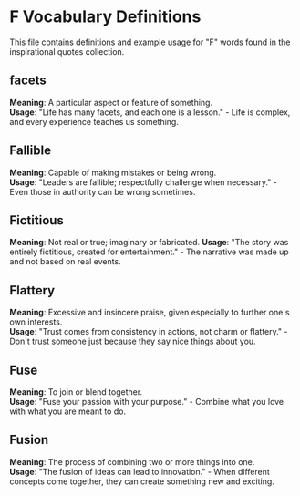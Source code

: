 # F Vocabulary Definitions

This file contains definitions and example usage for "F" words found in the inspirational quotes collection.

## facets

**Meaning**: A particular aspect or feature of something.  
**Usage**: "Life has many facets, and each one is a lesson." - Life is complex, and every experience teaches us something.

## Fallible

**Meaning**: Capable of making mistakes or being wrong.  
**Usage**: "Leaders are fallible; respectfully challenge when necessary." - Even those in authority can be wrong sometimes.

## Fictitious

**Meaning**: Not real or true; imaginary or fabricated.
**Usage**: "The story was entirely fictitious, created for entertainment." - The narrative was made up and not based on real events.

## Flattery

**Meaning**: Excessive and insincere praise, given especially to further one's own interests.  
**Usage**: "Trust comes from consistency in actions, not charm or flattery." - Don't trust someone just because they say nice things about you.

## Fuse

**Meaning**: To join or blend together.  
**Usage**: "Fuse your passion with your purpose." - Combine what you love with what you are meant to do.

## Fusion

**Meaning**: The process of combining two or more things into one.  
**Usage**: "The fusion of ideas can lead to innovation." - When different concepts come together, they can create something new and exciting.
